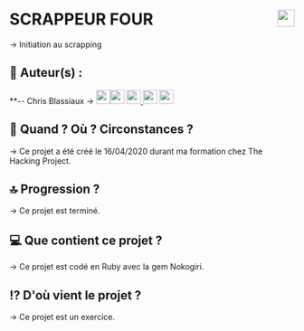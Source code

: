 # SCRAPPEUR FOUR <img src="https://raw.githubusercontent.com/matiassingers/awesome-readme/master/icon.png" width="30px" style="float: right">


→ Initiation au scrapping

## 👤  Auteur(s) : 

**-- Chris Blassiaux → 
[<img src="http://pngimg.com/uploads/github/github_PNG40.png" width="25" >](https://github.com/ChrisBlassiaux )[<img src="https://user-images.githubusercontent.com/59894954/79057092-9281bc00-7c5d-11ea-9392-783b52f9dae4.png" width="25" >](https://chrisb.fr/)  [<img src="https://www.crossfitchelles.com/wp-content/uploads/2019/03/linkedin-icon-logo-png-transparent.png" width="25" >  ](https://www.linkedin.com/in/christopher-blassiaux-802891198/)  [<img src="https://upload.wikimedia.org/wikipedia/commons/4/45/New_Logo_Gmail.svg" width="25" >](chrisblassiaux@gmail.com)   [<img src="https://www.toomed.com/blog/wp-content/uploads/2018/09/new-instagram-logo-png-transparent.png" width="25" > ](https://www.instagram.com/chris.blassiaux/) 

## :calendar:  Quand ? Où ? Circonstances ?

→ Ce projet a été créé le 16/04/2020 durant ma formation chez The Hacking Project.

## :top:  Progression ?

→ Ce projet est terminé. 

## :computer:  Que contient ce projet ?

→ Ce projet est codé en Ruby avec la gem Nokogiri.

## :interrobang:  D'où vient le projet ?

→ Ce projet est un exercice.